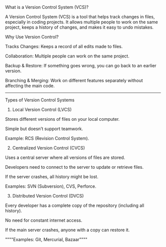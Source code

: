 What is a Version Control System (VCS)?

A Version Control System (VCS) is a tool that helps track changes in files, especially in coding projects. It allows multiple people to work on the same project, keeps a history of changes, and makes it easy to undo mistakes.

Why Use Version Control?

Tracks Changes: Keeps a record of all edits made to files.

Collaboration: Multiple people can work on the same project.

Backup & Restore: If something goes wrong, you can go back to an earlier version.

Branching & Merging: Work on different features separately without affecting the main code.



---

Types of Version Control Systems

1. Local Version Control (LVCS)

Stores different versions of files on your local computer.

Simple but doesn’t support teamwork.

Example: RCS (Revision Control System).


2. Centralized Version Control (CVCS)

Uses a central server where all versions of files are stored.

Developers need to connect to the server to update or retrieve files.

If the server crashes, all history might be lost.

Examples: SVN (Subversion), CVS, Perforce.


3. Distributed Version Control (DVCS)

Every developer has a complete copy of the repository (including all history).

No need for constant internet access.

If the main server crashes, anyone with a copy can restore it.

""""Examples: Git, Mercurial, Bazaar""""
